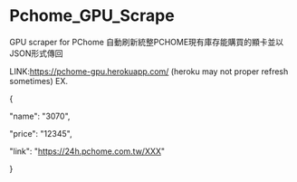 # Pchome_GPU_Scrape
GPU scraper for PChome
自動刷新統整PCHOME現有庫存能購買的顯卡並以JSON形式傳回

LINK:https://pchome-gpu.herokuapp.com/
(heroku may not proper refresh sometimes)
EX.

{

"name": "3070",

"price": "12345",

"link": "https://24h.pchome.com.tw/XXX"

}
